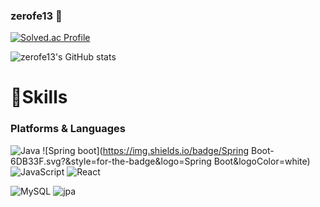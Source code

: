 ### zerofe13 👋

[![Solved.ac Profile](http://mazassumnida.wtf/api/v2/generate_badge?boj=syc9278)](https://solved.ac/syc9278/)

![zerofe13's GitHub stats](https://github-readme-stats.vercel.app/api?username=zerofe13&show_icons=true&theme=tokyonight) 

# 💪Skills
### Platforms & Languages
![Java](https://img.shields.io/badge/Java-007396.svg?&style=for-the-badge&logo=Java&logoColor=white)
![Spring boot](https://img.shields.io/badge/Spring Boot-6DB33F.svg?&style=for-the-badge&logo=Spring Boot&logoColor=white)
![JavaScript](https://img.shields.io/badge/JavaScript-F7DF1E.svg?&style=for-the-badge&logo=JavaScript&logoColor=white)
![React](https://img.shields.io/badge/React-61DAFB.svg?&style=for-the-badge&logo=React&logoColor=white)

![MySQL](https://img.shields.io/badge/MySQL-4479A1.svg?&style=for-the-badge&logo=MySQL&logoColor=white)
![jpa](https://img.shields.io/badge/JPA-367c2b.svg?&style=for-the-badge&logo=jpa&logoColor=white)

<!--
**zerofe13/zerofe13** is a ✨ _special_ ✨ repository because its `README.md` (this file) appears on your GitHub profile.

Here are some ideas to get you started:

- 🔭 I’m currently working on ...
- 🌱 I’m currently learning ...
- 👯 I’m looking to collaborate on ...
- 🤔 I’m looking for help with ...
- 💬 Ask me about ...
- 📫 How to reach me: ...
- 😄 Pronouns: ...
- ⚡ Fun fact: ...
-->
